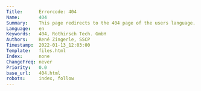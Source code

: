```yaml
---
Title:      Errorcode: 404
Name:       404
Summary:    This page redirects to the 404 page of the users language. Languages available are de and en. Default is en.
Language:   en
Keywords:   404, Rothirsch Tech. GmbH
Authors:    René Zingerle, SSCP
Timestamp:  2022-01-13_12:03:00
Template:   files.html
Index:      none
ChangeFreq: never
Priority:   0.0
base_url:   404.html
robots:     index, follow
---
```


